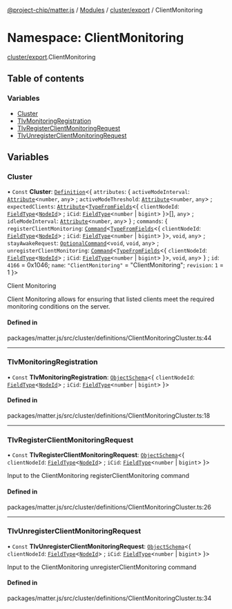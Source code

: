 [@project-chip/matter.js](../README.md) / [Modules](../modules.md) / [cluster/export](cluster_export.md) / ClientMonitoring

# Namespace: ClientMonitoring

[cluster/export](cluster_export.md).ClientMonitoring

## Table of contents

### Variables

- [Cluster](cluster_export.ClientMonitoring.md#cluster)
- [TlvMonitoringRegistration](cluster_export.ClientMonitoring.md#tlvmonitoringregistration)
- [TlvRegisterClientMonitoringRequest](cluster_export.ClientMonitoring.md#tlvregisterclientmonitoringrequest)
- [TlvUnregisterClientMonitoringRequest](cluster_export.ClientMonitoring.md#tlvunregisterclientmonitoringrequest)

## Variables

### Cluster

• `Const` **Cluster**: [`Definition`](cluster_export.ClusterFactory.md#definition)<{ `attributes`: { `activeModeInterval`: [`Attribute`](cluster_export.md#attribute)<`number`, `any`\> ; `activeModeThreshold`: [`Attribute`](cluster_export.md#attribute)<`number`, `any`\> ; `expectedClients`: [`Attribute`](cluster_export.md#attribute)<[`TypeFromFields`](tlv_export.md#typefromfields)<{ `clientNodeId`: [`FieldType`](../interfaces/tlv_export.FieldType.md)<[`NodeId`](datatype_export.md#nodeid)\> ; `iCid`: [`FieldType`](../interfaces/tlv_export.FieldType.md)<`number` \| `bigint`\>  }\>[], `any`\> ; `idleModeInterval`: [`Attribute`](cluster_export.md#attribute)<`number`, `any`\>  } ; `commands`: { `registerClientMonitoring`: [`Command`](cluster_export.md#command)<[`TypeFromFields`](tlv_export.md#typefromfields)<{ `clientNodeId`: [`FieldType`](../interfaces/tlv_export.FieldType.md)<[`NodeId`](datatype_export.md#nodeid)\> ; `iCid`: [`FieldType`](../interfaces/tlv_export.FieldType.md)<`number` \| `bigint`\>  }\>, `void`, `any`\> ; `stayAwakeRequest`: [`OptionalCommand`](cluster_export.md#optionalcommand)<`void`, `void`, `any`\> ; `unregisterClientMonitoring`: [`Command`](cluster_export.md#command)<[`TypeFromFields`](tlv_export.md#typefromfields)<{ `clientNodeId`: [`FieldType`](../interfaces/tlv_export.FieldType.md)<[`NodeId`](datatype_export.md#nodeid)\> ; `iCid`: [`FieldType`](../interfaces/tlv_export.FieldType.md)<`number` \| `bigint`\>  }\>, `void`, `any`\>  } ; `id`: ``4166`` = 0x1046; `name`: ``"ClientMonitoring"`` = "ClientMonitoring"; `revision`: ``1`` = 1 }\>

Client Monitoring

Client Monitoring allows for ensuring that listed clients meet the required monitoring conditions on the server.

#### Defined in

packages/matter.js/src/cluster/definitions/ClientMonitoringCluster.ts:44

___

### TlvMonitoringRegistration

• `Const` **TlvMonitoringRegistration**: [`ObjectSchema`](../classes/tlv_export.ObjectSchema.md)<{ `clientNodeId`: [`FieldType`](../interfaces/tlv_export.FieldType.md)<[`NodeId`](datatype_export.md#nodeid)\> ; `iCid`: [`FieldType`](../interfaces/tlv_export.FieldType.md)<`number` \| `bigint`\>  }\>

#### Defined in

packages/matter.js/src/cluster/definitions/ClientMonitoringCluster.ts:18

___

### TlvRegisterClientMonitoringRequest

• `Const` **TlvRegisterClientMonitoringRequest**: [`ObjectSchema`](../classes/tlv_export.ObjectSchema.md)<{ `clientNodeId`: [`FieldType`](../interfaces/tlv_export.FieldType.md)<[`NodeId`](datatype_export.md#nodeid)\> ; `iCid`: [`FieldType`](../interfaces/tlv_export.FieldType.md)<`number` \| `bigint`\>  }\>

Input to the ClientMonitoring registerClientMonitoring command

#### Defined in

packages/matter.js/src/cluster/definitions/ClientMonitoringCluster.ts:26

___

### TlvUnregisterClientMonitoringRequest

• `Const` **TlvUnregisterClientMonitoringRequest**: [`ObjectSchema`](../classes/tlv_export.ObjectSchema.md)<{ `clientNodeId`: [`FieldType`](../interfaces/tlv_export.FieldType.md)<[`NodeId`](datatype_export.md#nodeid)\> ; `iCid`: [`FieldType`](../interfaces/tlv_export.FieldType.md)<`number` \| `bigint`\>  }\>

Input to the ClientMonitoring unregisterClientMonitoring command

#### Defined in

packages/matter.js/src/cluster/definitions/ClientMonitoringCluster.ts:34
